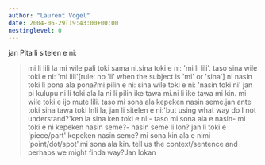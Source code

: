 ```yaml
---
author: "Laurent Vogel"
date: 2004-06-29T19:43:00+00:00
nestinglevel: 0
---
```

jan Pita li sitelen e ni:
> 
> 
>> 
> 
> mi li lili la mi wile pali toki sama ni.sina toki e ni: 'mi li lili'. taso sina wile toki e ni: 'mi lili'\[rule: no 'li' when the subject is 'mi' or 'sina'\]
> ni nasin toki li pona ala pona?mi pilin e ni: sina wile toki e ni: 'nasin toki ni'
> jan pi kulupu ni li toki ala la ni li pilin ike tawa mi.ni li ike tawa mi kin.
> mi wile toki e ijo mute lili. taso mi sona ala kepeken nasin seme.jan ante toki sina tawa toki Inli la, jan li sitelen e ni:'but using what way do I not understand?'ken la sina ken toki e ni:- taso mi sona ala e nasin- mi toki e ni kepeken nasin seme?- nasin seme li lon?
> jan li toki e 'piece/part' kepeken nasin seme?
> mi sona kin ala e nimi 'point/dot/spot'.mi sona ala kin. tell us the context/sentence and perhaps we might finda way?Jan lokan
